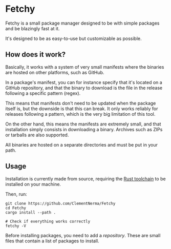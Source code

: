 # Fetchy

Fetchy is a small package manager designed to be with simple packages and be blazingly fast at it.

It's designed to be as easy-to-use but customizable as possible.

## How does it work?

Basically, it works with a system of very small manifests where the binaries are hosted on other platforms, such as GitHub.

In a package's manifest, you can for instance specify that it's located on a GitHub repository, and that the binary to download is the file in the release following a specific pattern (regex).

This means that manifests don't need to be updated when the package itself is, but the downside is that this can break. It only works reliably for releases following a pattern, which is the very big limitation of this tool.

On the other hand, this means the manifests are extremely small, and that installation simply consists in downloading a binary. Archives such as ZIPs or tarballs are also supported.

All binaries are hosted on a separate directories and must be put in your path.

## Usage

Installation is currently made from source, requiring the [Rust toolchain](https://rustup.rs/) to be installed on your machine.

Then, run:

```shell
git clone https://github.com/ClementNerma/Fetchy
cd Fetchy
cargo install --path .

# Check if everything works correctly
fetchy -V
```

Before installing packages, you need to add a _repository_. These are small files that contain a list of packages to install. 

